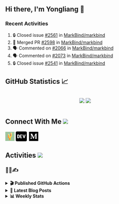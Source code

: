 ## Hi there, I'm Yongliang 👋

### Recent Activities

<!--START_SECTION:activity-->
1. 🔒 Closed issue [#2561](https://github.com/MarkBind/markbind/issues/2561) in [MarkBind/markbind](https://github.com/MarkBind/markbind)
2. 🎉 Merged PR [#2598](https://github.com/MarkBind/markbind/pull/2598) in [MarkBind/markbind](https://github.com/MarkBind/markbind)
3. 🗣 Commented on [#2066](https://github.com/MarkBind/markbind/issues/2066#issuecomment-2650739918) in [MarkBind/markbind](https://github.com/MarkBind/markbind)
4. 🗣 Commented on [#2073](https://github.com/MarkBind/markbind/issues/2073#issuecomment-2600528443) in [MarkBind/markbind](https://github.com/MarkBind/markbind)
5. 🔒 Closed issue [#2541](https://github.com/MarkBind/markbind/issues/2541) in [MarkBind/markbind](https://github.com/MarkBind/markbind)
<!--END_SECTION:activity-->

## GitHub Statistics :chart_with_upwards_trend:
<div align="center">
<div style="display: flex; align-items: center; justify-content: center;">

[![](https://github-readme-stats-tlylt.vercel.app/api?username=tlylt&show_icons=true&theme=tokyonight&hide_border=true&locale=en)](https://github.com/tlylt)
[![](https://github-readme-streak-stats.herokuapp.com/?user=tlylt&theme=tokyonight&hide_border=true)](https://github.com/tlylt)
</div>
</div>

## Connect With Me <img src="https://media.giphy.com/media/2wh5K5yE3ulp3xgYcG/giphy-downsized.gif" width="30">

<a href="https://www.yongliangliu.com/" target="_blank"><img align="center" src="static/site-icon.png" alt="yongliangliu.com" height="29" width="29" /></a>
<a href="https://dev.to/tlylt" target="_blank"><img align="center" src="static/dev-badge.svg" alt="dev.to/tlylt" height="35" width="35" /></a>
<a href="https://tlylt.medium.com" target="_blank"><img align="center" src="static/medium.png" alt="tlylt.medium.com" height="35" width="35" /></a>

## Activities <img src="https://media.giphy.com/media/WUlplcMpOCEmTGBtBW/giphy.gif" width="30">

### 👷‍♂️✍️
<details>
<summary> <b>🎬 Published GitHub Actions </b> </summary>

[![install-graphviz](https://github-readme-stats-tlylt.vercel.app/api/pin/?username=tlylt&repo=install-graphviz)](https://github.com/tlylt/install-graphviz)

[![reposense-action](https://github-readme-stats-tlylt.vercel.app/api/pin/?username=tlylt&repo=reposense-action)](https://github.com/tlylt/reposense-action)

[![markbin-action](https://github-readme-stats-tlylt.vercel.app/api/pin/?username=markbind&repo=markbind-action)](https://github.com/MarkBind/markbind-action)

</details>

<details>
<summary> <b>📕 Latest Blog Posts</b> </summary>

<!-- BLOG-POST-LIST:START -->
- [Go defer Can Mess Up Your Intended Code Logic](https://yongliangliu.com/blog/go-defer-ordering)
- [Go Nil Pointer Dereference Problem with FindXXX](https://yongliangliu.com/blog/go-nil-pointer-dereference)
- [Go Data Race Pop Quiz Analyzed](https://yongliangliu.com/blog/data-race-pop-quiz-dave-cheney)
- [Code Isn&#39;t Working - Checklist](https://yongliangliu.com/blog/code-not-working-checklist)
- [Go WARNING DATA RACE despite atomic operations](https://yongliangliu.com/blog/go-data-race-atomic)
<!-- BLOG-POST-LIST:END -->

</details>

<details>
<summary> <b>📊 Weekly Stats</b> </summary>

<!--START_SECTION:waka-->
![Code Time](http://img.shields.io/badge/Code%20Time-1%2C244%20hrs%2024%20mins-blue)

**🐱 My GitHub Data** 

> 📦 677.9 kB Used in GitHub's Storage 
 > 
> 🚫 Not Opted to Hire
 > 
> 📜 176 Public Repositories 
 > 
> 🔑 45 Private Repositories 
 > 
**I'm an Early 🐤** 

```text
🌞 Morning                3728 commits        ████████░░░░░░░░░░░░░░░░░   31.31 % 
🌆 Daytime                3151 commits        ███████░░░░░░░░░░░░░░░░░░   26.46 % 
🌃 Evening                4438 commits        █████████░░░░░░░░░░░░░░░░   37.27 % 
🌙 Night                  591 commits         █░░░░░░░░░░░░░░░░░░░░░░░░   04.96 % 
```
📅 **I'm Most Productive on Wednesday** 

```text
Monday                   1431 commits        ███░░░░░░░░░░░░░░░░░░░░░░   12.02 % 
Tuesday                  1890 commits        ████░░░░░░░░░░░░░░░░░░░░░   15.87 % 
Wednesday                2018 commits        ████░░░░░░░░░░░░░░░░░░░░░   16.95 % 
Thursday                 1549 commits        ███░░░░░░░░░░░░░░░░░░░░░░   13.01 % 
Friday                   1470 commits        ███░░░░░░░░░░░░░░░░░░░░░░   12.34 % 
Saturday                 1708 commits        ████░░░░░░░░░░░░░░░░░░░░░   14.34 % 
Sunday                   1842 commits        ████░░░░░░░░░░░░░░░░░░░░░   15.47 % 
```


📊 **This Week I Spent My Time On** 

```text
🕑︎ Time Zone: Asia/Singapore

💬 Programming Languages: 
Markdown                 1 hr 51 mins        ███████████████░░░░░░░░░░   58.03 % 
Go                       43 mins             ██████░░░░░░░░░░░░░░░░░░░   22.45 % 
Bash                     16 mins             ██░░░░░░░░░░░░░░░░░░░░░░░   08.33 % 
TOML                     15 mins             ██░░░░░░░░░░░░░░░░░░░░░░░   08.16 % 
Other                    3 mins              ░░░░░░░░░░░░░░░░░░░░░░░░░   01.85 % 
```


 Last Updated on 09/03/2025 00:47:56 UTC
<!--END_SECTION:waka-->

</details>
